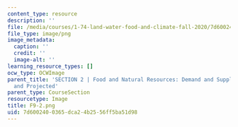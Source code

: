 ```yaml
---
content_type: resource
description: ''
file: /media/courses/1-74-land-water-food-and-climate-fall-2020/7d6002400365dca24b2556ff5ba51d98_F9-2.png
file_type: image/png
image_metadata:
  caption: ''
  credit: ''
  image-alt: ''
learning_resource_types: []
ocw_type: OCWImage
parent_title: 'SECTION 2 | Food and Natural Resources: Demand and Supply, Current
  and Projected'
parent_type: CourseSection
resourcetype: Image
title: F9-2.png
uid: 7d600240-0365-dca2-4b25-56ff5ba51d98
---
```

